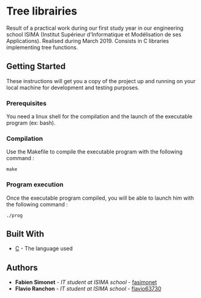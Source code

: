 # Tree librairies

Result of a practical work during our first study year in our engineering school ISIMA (Institut Supérieur d'Informatique et Modélisation de ses Applications). Realised during March 2019. Consists in C libraries implementing tree functions. 

## Getting Started

These instructions will get you a copy of the project up and running on your local machine for development and testing purposes.

### Prerequisites

You need a linux shell for the compilation and the launch of the executable program (ex: bash).

### Compilation

Use the Makefile to compile the executable program with the following command :

```
make
```

### Program execution

Once the executable program compiled, you will be able to launch him with the following command :

```
./prog
```

## Built With

* [C](https://www.gnu.org/software/gnu-c-manual/gnu-c-manual.html) - The language used

## Authors

* **Fabien Simonet** - *IT student at ISIMA school* - [fasimonet](https://github.com/fasimonet)
* **Flavio Ranchon** - *IT student at ISIMA school* - [flavio63730](https://github.com/flavio63730)
